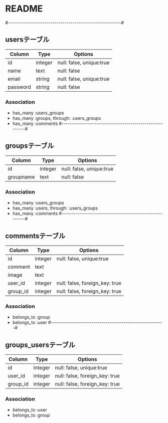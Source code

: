 # README

#--------------------------------------------------------#
## usersテーブル

|Column|Type|Options|
|------|----|-------|
|id|integer|null: false, unique:true|
|name|text|null: false|
|email|string|null: false, unique:true|
|password|string|null: false|

### Association
- has_many :users_groups
- has_many :groups, through: :users_groups
- has_many :comments
#--------------------------------------------------------#
## groupsテーブル

|Column|Type|Options|
|------|----|-------|
|id|integer|null: false, unique:true|
|groupname|text|null: false|

### Association
- has_many :users_groups
- has_many :users, through: :users_groups
- has_many :comments
#--------------------------------------------------------#
## commentsテーブル

|Column|Type|Options|
|------|----|-------|
|id|integer|null: false, unique:true|
|comment|text||
|image|text||
|user_id|integer|null: false, foreign_key: true|
|group_id|integer|null: false, foreign_key: true|
### Association
- belongs_to :group
- belongs_to :user
#--------------------------------------------------------#
## groups_usersテーブル

|Column|Type|Options|
|------|----|-------|
|id|integer|null: false, unique:true|
|user_id|integer|null: false, foreign_key: true|
|group_id|integer|null: false, foreign_key: true|

### Association
- belongs_to :user
- belongs_to :group
